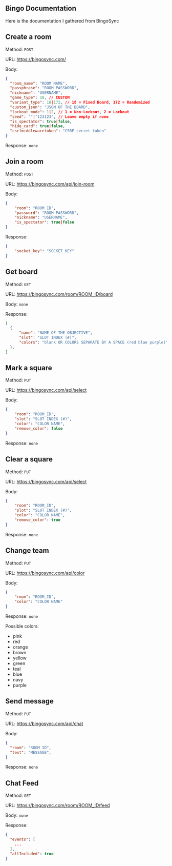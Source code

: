 ## Bingo Documentation
Here is the documentation I gathered from BingoSync

## Create a room
Method: `POST`

URL: https://bingosync.com/

Body:
```json
{
  "room_name": "ROOM NAME",
  "passphrase": "ROOM PASSWORD",
  "nickname": "USERNAME",
  "game_type": 18, // CUSTOM
  "variant_type": 18|172, // 18 = Fixed Board, 172 = Randomized
  "custom_json": "JSON OF THE BOARD",
  "lockout_mode": 1|2, // 1 = Non-Lockout, 2 = Lockout
  "seed": ""|"123123", // Leave empty if none
  "is_spectator": true|false,
  "hide_card": true|false,
  "csrfmiddlewaretoken": "CSRF secret token"
}
```

Response: `none`

## Join a room
Method: `POST`

URL: https://bingosync.com/api/join-room

Body:
```json
{
    "room": "ROOM ID",
    "password": "ROOM PASSWORD",
    "nickname": "USERNAME",
    "is_spectator": true|false
}
```

Response:
```json
{
    "socket_key": "SOCKET_KEY"
}
```

## Get board
Method: `GET`

URL: https://bingosync.com/room/ROOM_ID/board

Body: `none`

Response:
```json
[
  {
      "name": "NAME OF THE OBJECTIVE",
      "slot": "SLOT INDEX (#)",
      "colors": "blank OR COLORS SEPARATE BY A SPACE (red blue purple)"
  },
]
```

## Mark a square
Method: `PUT`

URL: https://bingosync.com/api/select

Body:
```json
{
    "room": "ROOM_ID",
    "slot": "SLOT INDEX (#)",
    "color": "COLOR NAME",
    "remove_color": false
}
```

Response: `none`

## Clear a square
Method: `PUT`

URL: https://bingosync.com/api/select

Body:
```json
{
    "room": "ROOM_ID",
    "slot": "SLOT INDEX (#)",
    "color": "COLOR NAME",
    "remove_color": true
}
```

Response: `none`

## Change team
Method: `PUT`

URL: https://bingosync.com/api/color

Body:
```json
{
    "room": "ROOM_ID",
    "color": "COLOR NAME"
}
```

Response: `none`

Possible colors:
- pink
- red
- orange
- brown
- yellow
- green
- teal
- blue
- navy
- purple

## Send message
Method: `PUT`

URL: https://bingosync.com/api/chat

Body:
```json
{
  "room": "ROOM ID",
  "text": "MESSAGE",
}
```

Response: `none`

## Chat Feed
Method: `GET`

URL: https://bingosync.com/room/ROOM_ID/feed

Body: `none`

Response:
```json
{
  "events": [
    ...
  ],
  "allIncluded": true
}
```